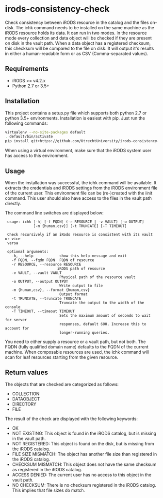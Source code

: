 # irods-consistency-check
Check consistency between iRODS resource in the catalog and the files on-disk.
The ichk command needs to be installed on the same machine as the iRODS resource holds its data.
It can run in two modes. In the resource mode every collection and data object will be checked if they are present on disk in the vault path.
When a data object has a registered checksum, this checksum will be compared to the file on disk.
It will output it's results in either a human-readable form or as CSV (Comma-separated values).

## Requirements
- iRODS >= v4.2.x
- Python 2.7 or 3.5+

## Installation
This project contains a setup.py file which supports both python 2.7 or python 3.5+ environments.
Installation is easiest with pip. Just run the following commands:

```bash
virtualenv --no-site-packages default
. default/bin/activate
pip install git+https://github.com/UtrechtUniversity/irods-consistency-check.git
```

When using a virtual environment, make sure that the iRODS system user has access to this environment.

## Usage
When the installation was successful, the ichk command will be available.
It extracts the credentials and iRODS settings from the iRODS environment file of the current user.
This environment file can be (re-)created with the iinit command.
This user should also have access to the files in the vault path directly.

The command line switches are displayed below:
```
 usage: ichk [-h] [-f FQDN] (-r RESOURCE | -v VAULT) [-o OUTPUT]
             [-m {human,csv}] [-t TRUNCATE] [-T TIMEOUT]

 Check recursively if an iRods resource is consistent with its vault or vice
 versa

 optional arguments:
   -h, --help            show this help message and exit
   -f FQDN, --fqdn FQDN  FQDN of resource
   -r RESOURCE, --resource RESOURCE
                        iRODS path of resource
   -v VAULT, --vault VAULT
                         Physical path of the resource vault
   -o OUTPUT, --output OUTPUT
                         Write output to file
   -m {human,csv}, --format {human,csv}
                         Output format
   -t TRUNCATE, --truncate TRUNCATE
                         Truncate the output to the width of the console
   -T TIMEOUT, --timeout TIMEOUT
                         Sets the maximum amount of seconds to wait for server
                         responses, default 600. Increase this to account for
                         longer-running queries.

```

You need to either supply a resource or a vault path, but not both.
The FQDN (fully qualified domain name) defaults to the FQDN of the current machine.
When composable resources are used, the ichk command will scan for leaf resources starting from the given resource.

## Return values
The objects that are checked are categorized as follows:
* COLLECTION
* DATAOBJECT
* DIRECTORY
* FILE

The result of the check are displayed with the following keywords:
* OK
* NOT EXISTING:  This object is found in the iRODS catalog, but is missing in the vault path.
* NOT REGISTERED:  This object is found on the disk, but is missing from the iRODS catalog.
* FILE SIZE MISMATCH:  The object has another file size than registered in the iRODS catalog.
* CHECKSUM MISMATCH:  This object does not have the same checksum as registered in the iRODS catalog.
* ACCESS DENIED:  The current user has no access to this object in the vault path.
* NO CHECKSUM:  There is no checksum registered in the iRODS catalog. This implies that file sizes do match.

